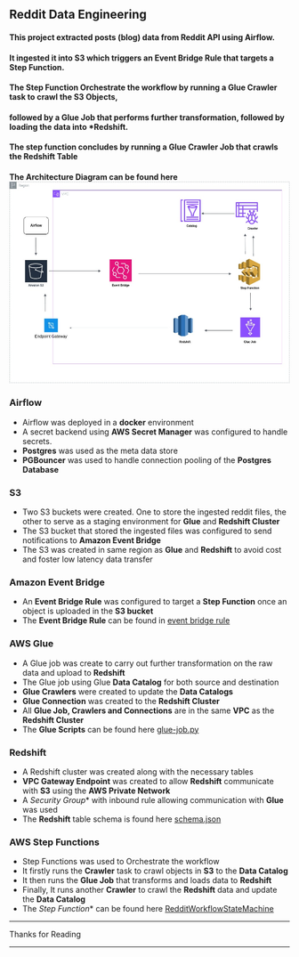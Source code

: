 ## Reddit Data Engineering 

#### This project extracted posts (blog) data from Reddit API using **Airflow**.  
#### It ingested it into **S3** which triggers an **Event Bridge Rule** that targets a **Step Function**.  
#### The **Step Function** Orchestrate the workflow by running a **Glue Crawler** task to crawl the **S3 Objects**,  
#### followed by a **Glue Job** that performs further transformation, followed by loading the data into ***Redshift**.  
#### The step function concludes by running a **Glue Crawler Job** that crawls the Redshift Table 
#### The Architecture Diagram can be found here ![Architecture Diagram](./Architecture%20Diagram.jpg)



### Airflow
- Airflow was deployed in a **docker** environment
- A secret backend using **AWS Secret Manager** was configured to handle secrets.
- **Postgres** was used as the meta data store
- **PGBouncer** was used to handle connection pooling of the **Postgres Database** 

### S3
- Two S3 buckets were created. One to store the ingested reddit files, the other to serve as a staging environment for **Glue** and **Redshift Cluster**
- The S3 bucket that stored the ingested files was configured to send notifications to **Amazon Event Bridge**
- The S3 was created in same region as **Glue** and **Redshift** to avoid cost and foster low latency data transfer

### Amazon Event Bridge
- An **Event Bridge Rule** was configured to target a **Step Function** once an object is uploaded in the **S3 bucket**
- The **Event Bridge Rule** can be found in [event bridge rule](./AmazonEventBridge/s3EventToStepFunction.json)

### AWS Glue
- A Glue job was create to carry out further transformation on the raw data and upload to **Redshift**
- The Glue job using Glue **Data Catalog** for both source and destination
- **Glue Crawlers** were created to update the **Data Catalogs**
- **Glue Connection** was created to the **Redshift Cluster**
- All **Glue Job, Crawlers and Connections** are in the same **VPC** as the **Redshift Cluster**
- The **Glue Scripts** can be found here [glue-job.py](./glue-job-python-script/glue-job.py)

### Redshift
- A Redshift cluster was created along with the necessary tables
- **VPC Gateway Endpoint** was created to allow **Redshift** communicate with **S3** using the **AWS Private Network**
- A *Security Group** with inbound rule allowing communication with **Glue** was used
- The **Redshift** table schema is found here [schema.json](./Redshift/schema.json)

### AWS Step Functions
- Step Functions was used to Orchestrate the workflow
- It firstly runs the **Crawler** task to crawl objects in **S3** to the **Data Catalog**
- It then runs the **Glue Job** that transforms and loads data to **Redshift**
- Finally, It runs another **Crawler** to crawl the **Redshift** data and update the **Data Catalog**
- The *Step Function** can be found here [RedditWorkflowStateMachine](./StepFunctions/RedditWorkflowStateMachine.asl.json)


******************
Thanks for Reading
******************



